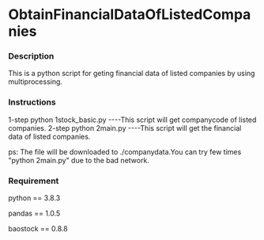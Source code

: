 # ObtainFinancialDataOfListedCompanies

### Description
This is a python script for geting financial data of listed companies by using multiprocessing.

### Instructions
1-step python 1stock_basic.py ----This script will get companycode of listed companies.
2-step python 2main.py        ----This script will get the financial data of listed companies.

ps: The file will be downloaded to ./companydata.You can try few times "python 2main.py" due to the bad network.

### Requirement
python == 3.8.3

pandas == 1.0.5 

baostock == 0.8.8



